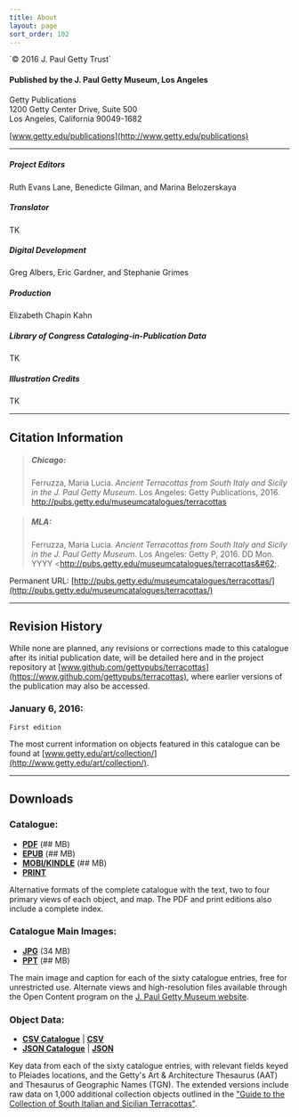 ```yaml
---
title: About
layout: page
sort_order: 102
---
```

<div class="about">
`© 2016 J. Paul Getty Trust`

#### Published by the J. Paul Getty Museum, Los Angeles

Getty Publications  
1200 Getty Center Drive, Suite 500  
Los Angeles, California 90049-1682  

[www.getty.edu/publications](http://www.getty.edu/publications)

---

##### Project Editors
Ruth Evans Lane, Benedicte Gilman, and Marina Belozerskaya

##### Translator
TK

##### Digital Development
Greg Albers, Eric Gardner, and Stephanie Grimes

##### Production
Elizabeth Chapin Kahn

##### Library of Congress Cataloging-in-Publication Data
TK

##### Illustration Credits
TK

---

## Citation Information

> ##### Chicago:
> Ferruzza, Maria Lucia. *Ancient Terracottas from South Italy and Sicily in the J. Paul Getty Museum*. Los Angeles: Getty Publications, 2016. http://pubs.getty.edu/museumcatalogues/terracottas

> ##### MLA:
> Ferruzza, Maria Lucia. *Ancient Terracottas from South Italy and Sicily
  in the J. Paul Getty Museum*. Los Angeles: Getty P, 2016. <span class="cite-current-date">DD Mon. YYYY</span> &#60;http://pubs.getty.edu/museumcatalogues/terracottas&#62;.

Permanent URL: [http://pubs.getty.edu/museumcatalogues/terracottas/](http://pubs.getty.edu/museumcatalogues/terracottas/)

---

## Revision History

While none are planned, any revisions or corrections made to this catalogue after its initial publication date, will be detailed here and in the project repository at [www.github.com/gettypubs/terracottas](https://www.github.com/gettypubs/terracottas), where earlier versions of the publication may also be accessed.

### January 6, 2016:

`First edition`

The most current information on objects featured in this catalogue can be found at [www.getty.edu/art/collection/](http://www.getty.edu/art/collection/).

---

## Downloads

### Catalogue:

- [**PDF**](assets/downloads/AncientTerracottas_Ferruzza.pdf) (## MB)
- [**EPUB**](assets/downloads/AncientTerracottas_Ferruzza.epub) (## MB)
- [**MOBI/KINDLE**](assets/downloads/AncientTerracottas_Ferruzza.mobi) (## MB)
- [**PRINT**](http://shop.getty.edu/products/ancient-terracottas-from-south-italy-and-sicily-in-the-j-paul-getty-museum-978-1606061237)

Alternative formats of the complete catalogue with the text, two to four primary views of each object, and map. The PDF and print editions also include a complete index.

### Catalogue Main Images:

- [**JPG**](assets/downloads/AncientTerracottas_Ferruzza_Images.zip) (34 MB)
- [**PPT**](assets/downloads/AncientTerracottas_Ferruzza_Images.ppt) (## MB)

The main image and caption for each of the sixty catalogue entries, free for unrestricted use. Alternate views and high-resolution files available through the Open Content program on the [J. Paul Getty Museum website](http://www.getty.edu/art/collection/).

### Object Data:

- [**CSV Catalogue**](assets/downloads/AncientTerracottas_Ferruzza_Data.csv) \| [**CSV**](assets/downloads/AncientTerracottas_Ferruzza_Data_Extended.csv)
- [**JSON Catalogue**](assets/downloads/AncientTerracottas_Ferruzza_Data.json) \| [**JSON**](assets/downloads/AncientTerracottas_Ferruzza_Data_Extended.json)

Key data from each of the sixty catalogue entries, with relevant fields keyed to Pleiades locations, and the Getty's Art & Architecture Thesaurus (AAT) and Thesaurus of Geographic Names (TGN). The extended versions include raw data on 1,000 additional collection objects outlined in the ["Guide to the Collection of South Italian and Sicilian Terracottas"](frontmatter/guide/).

</div>
